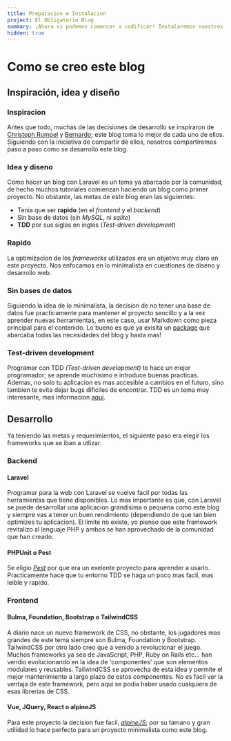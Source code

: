 ```yaml
---
title: Preparacion e Instalacion
project: El Obligatorio Blog
summary: ¡Ahora si podemos comenzar a codificar! Instalaremos nuestros frameworks, paquetes y herramientas en este capitulo.
hidden: true
---
```


# Como se creo este blog
## Inspiración, idea y diseño
### Inspiracion
Antes que todo, muchas de las decisiones de desarrollo se inspiraron de [Christoph Rumpel](https://christoph-rumpel.com/) y [Bernardo](https://bernar.do/creating-a-simple-blog-with-laravel); este blog toma lo mejor de cada uno de ellos. Siguiendo con la iniciativa de compartir de ellos, nosotros compartiremos paso a paso como se desarrollo este blog.
### Idea y diseno
Como hacer un blog con Laravel es un tema ya abarcado por la comunidad, de hecho muchos tutoriales comienzan haciendo un blog como primer proyecto. No obstante, las metas de este blog eran las siguientes:

- Tenia que ser **rapido** (en el *frontend* y el *backend*)
- Sin base de datos (sin *MySQL*, ni *sqlite*)
- **TDD** por sus siglas en ingles (*Test-driven development*)

### Rapido
La optimizacion de los *frameworks* utilizados era un objetivo muy claro en este proyecto. Nos enfocamos en lo minimalista en cuestiones de diseno y desarrollo web.

### Sin bases de datos
Siguiendo la idea de lo minimalista, la decision de no tener una base de datos fue practicamente para mantener el proyecto sencillo y a la vez aprender nuevas herramientas, en este caso, usar Markdown como pieza principal para el contenido.  Lo bueno es que ya exisita un [package](https://github.com/spatie/sheets) que abarcaba todas las necesidades del blog y hasta mas!

### Test-driven development
Programar con TDD *(Test-driven development)* te hace un mejor programador; se aprende muchisimo e introduce buenas practicas. Ademas, no solo tu aplicacion es mas accesible a cambios en el futuro, sino tambien te evita dejar bugs dificiles de encontrar. TDD es un tema muy interesante, mas informacion [aqui](https://www.ionos.es/digitalguide/paginas-web/desarrollo-web/que-es-el-test-driven-development/).

## Desarrollo
Ya teniendo las metas y requerimientos, el siguiente paso era elegir los frameworks que se iban a utlizar.

### Backend
#### Laravel
Programar para la web con Laravel se vuelve facil por todas las herramientas que tiene disponibles. Lo mas importante es que, con Laravel se puede desarrollar una aplicacion grandisima o pequena como este blog y siempre vas a tener un buen rendimiento (dependiendo de que tan bien optimizes tu aplicacion). El limite no existe, yo pienso que este framework revitalizo al lenguaje PHP y ambos se han aprovechado de la comunidad que han creado.

#### PHPUnit o Pest
Se eligio *[Pest](https://pestphp.com/docs/plugins/laravel/)* por que era un exelente proyecto para aprender a usarlo. Practicamente hace que tu entorno TDD se haga un poco mas facil, mas leible y rapido.

### Frontend
#### Bulma, Foundation, Bootstrap o TailwindCSS
A diario nace un nuevo framework de CSS, no obstante, los jugadores mas grandes de este tema siempre son Bulma, Foundation y Bootstrap. TailwindCSS por otro lado creo que a venido a revolucionar el juego. Muchos frameworks ya sea de JavaScript, PHP, Ruby on Rails etc... han vendio evolucionando en la idea de 'componentes' que son elementos modulares y reusables. TailwindCSS se aprovecha de esta idea y permite el mejor mantenimiento a largo plazo de estos componentes. No es facil ver la ventaja de este framework, pero aqui se podia haber usado cualquiera de esas librerias de CSS.

#### Vue, JQuery, React o alpineJS
Para este proyecto la decision fue facil, *[alpineJS](https://alpinejs.dev/)*; por su tamano y gran utilidad lo hace perfecto para un proyecto minimalista como este blog.
